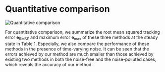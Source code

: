 # Quantitative comparison
![Quantitative comparison](https://user-images.githubusercontent.com/130027814/230306526-ec70c82a-9047-44f0-947f-2891cd2fe8ba.png)

For quantitative comparison, we summarize the root mean squared tracking error $\boldsymbol e_\text{RMSE}$ and maximum error $\boldsymbol e_\text{max}$ of these three methods at the steady state in Table 1. Especially, we also compare the performance of these methods in the presence of time-varying noise. It can be seen that the errors achieved by our method are much smaller than those achieved by existing two methods in both the noise-free and the noise-polluted cases, which reveals the accuracy of our method.
